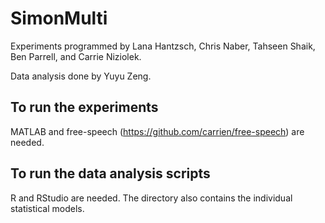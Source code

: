#  SimonMulti
Experiments programmed by Lana Hantzsch, Chris Naber, Tahseen Shaik, Ben Parrell, and Carrie Niziolek.

Data analysis done by Yuyu Zeng.

## To run the experiments
MATLAB and free-speech (https://github.com/carrien/free-speech) are needed.

## To run the data analysis scripts
R and RStudio are needed. The directory also contains the individual statistical models.
